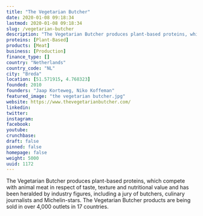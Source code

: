 ```yaml
---
title: "The Vegetarian Butcher"
date: 2020-01-08 09:18:34
lastmod: 2020-01-08 09:18:34
slug: /vegetarian-butcher
description: "The Vegetarian Butcher produces plant-based proteins, which compete with animal meat in respect of taste, texture and nutritional value and has been heralded by industry figures, including a jury of butchers, culinary journalists and Michelin-stars. The Vegetarian Butcher products are being sold in over 4,000 outlets in 17 countries."
proteins: [Plant-Based]
products: [Meat]
business: [Production]
finance_type: []
country: "Netherlands"
country_code: "NL"
city: "Breda"
location: [51.571915, 4.768323]
founded: 2010
founders: "Jaap Korteweg, Niko Koffeman"
featured_image: "the vegetarian butcher.jpg"
website: https://www.thevegetarianbutcher.com/
linkedin: 
twitter: 
instagram: 
facebook: 
youtube: 
crunchbase: 
draft: false
pinned: false
homepage: false
weight: 5000
uuid: 1172
---
```

The Vegetarian Butcher produces plant-based proteins, which compete with animal meat in respect of taste, texture and nutritional value and has been heralded by industry figures, including a jury of butchers, culinary journalists and Michelin-stars. The Vegetarian Butcher products are being sold in over 4,000 outlets in 17 countries.
